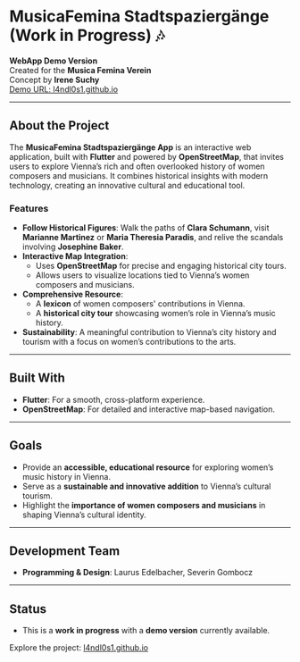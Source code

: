 # MusicaFemina Stadtspaziergänge (Work in Progress) 🎶

**WebApp Demo Version**  
Created for the **Musica Femina Verein**  
Concept by **Irene Suchy**  
[Demo URL: l4ndl0s1.github.io](https://l4ndl0s1.github.io)

---

## About the Project

The **MusicaFemina Stadtspaziergänge App** is an interactive web application, built with **Flutter** and powered by **OpenStreetMap**, that invites users to explore Vienna’s rich and often overlooked history of women composers and musicians. It combines historical insights with modern technology, creating an innovative cultural and educational tool.

### Features
- **Follow Historical Figures**: Walk the paths of **Clara Schumann**, visit **Marianne Martinez** or **Maria Theresia Paradis**, and relive the scandals involving **Josephine Baker**.
- **Interactive Map Integration**:
  - Uses **OpenStreetMap** for precise and engaging historical city tours.
  - Allows users to visualize locations tied to Vienna’s women composers and musicians.
- **Comprehensive Resource**:
  - A **lexicon** of women composers' contributions in Vienna.
  - A **historical city tour** showcasing women’s role in Vienna’s music history.
- **Sustainability**: A meaningful contribution to Vienna’s city history and tourism with a focus on women’s contributions to the arts.

---

## Built With
- **Flutter**: For a smooth, cross-platform experience.
- **OpenStreetMap**: For detailed and interactive map-based navigation.

---

## Goals
- Provide an **accessible, educational resource** for exploring women’s music history in Vienna.
- Serve as a **sustainable and innovative addition** to Vienna’s cultural tourism.
- Highlight the **importance of women composers and musicians** in shaping Vienna’s cultural identity.

---

## Development Team
- **Programming & Design**: Laurus Edelbacher, Severin Gombocz

---

## Status
- This is a **work in progress** with a **demo version** currently available.

Explore the project: [l4ndl0s1.github.io](https://l4ndl0s1.github.io)  

